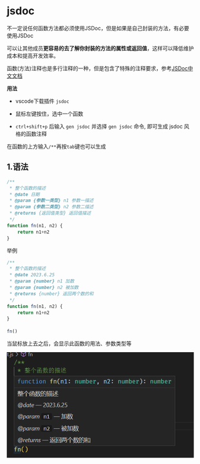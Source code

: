 # jsdoc

不一定说任何函数方法都必须使用JSDoc，但是如果是自己封装的方法，有必要使用JSDoc

可以让其他成员**更容易的去了解你封装的方法的属性或返回值**，这样可以降低维护成本和提高开发效率。

函数(方法)注释也是多行注释的一种，但是包含了特殊的注释要求，参考[JSDoc中文文档](https://www.jsdoc.com.cn/)

**用法**

- vscode下载插件 `jsdoc`

- 鼠标左键按住，选中一个函数
- `ctrl+shift+p` 后输入 `gen jsdoc` 并选择 `gen jsdoc` 命令, 即可生成 jsdoc 风格的函数注释

在函数的上方输入`/**`再按`tab`键也可以生成

## 1.语法

```javascript
/**
 * 整个函数的描述
 * @date 日期
 * @param {参数一类型} n1 参数一描述
 * @param {参数二类型} n2 参数二描述
 * @returns {返回值类型} 返回值描述
 */
function fn(n1, n2) {
    return n1+n2
}
```

举例

```js
/**
 * 整个函数的描述
 * @date 2023.6.25
 * @param {number} n1 加数
 * @param {number} n2 被加数
 * @returns {number} 返回两个数的和
 */
function fn(n1, n2) {
    return n1+n2
}

fn()
```

当鼠标放上去之后，会显示此函数的用法、参数类型等

![image-20230625234103105](jsImg/image-20230625234103105.png)

